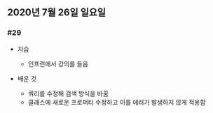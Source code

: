 ## 2020년 7월 26일 일요일
### #29
* 자습
  * 인프런에서 강의를 들음
  
* 배운 것
  * 쿼리를 수정해 검색 방식을 바꿈
  * 클래스에 새로운 프로퍼티 수정하고 이를 에러가 발생하지 않게 적용함
